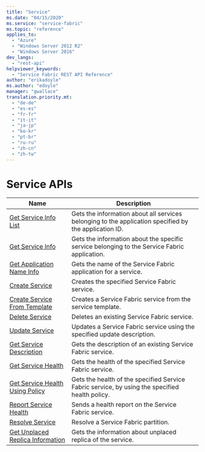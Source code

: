 ```yaml
---
title: "Service"
ms.date: "04/15/2020"
ms.service: "service-fabric"
ms.topic: "reference"
applies_to: 
  - "Azure"
  - "Windows Server 2012 R2"
  - "Windows Server 2016"
dev_langs: 
  - "rest-api"
helpviewer_keywords: 
  - "Service Fabric REST API Reference"
author: "erikadoyle"
ms.author: "edoyle"
manager: "gwallace"
translation.priority.mt: 
  - "de-de"
  - "es-es"
  - "fr-fr"
  - "it-it"
  - "ja-jp"
  - "ko-kr"
  - "pt-br"
  - "ru-ru"
  - "zh-cn"
  - "zh-tw"
---
```

# Service APIs

| Name | Description |
| --- | --- |
| [Get Service Info List](sfclient-v71-api-getserviceinfolist.md) | Gets the information about all services belonging to the application specified by the application ID.<br/> |
| [Get Service Info](sfclient-v71-api-getserviceinfo.md) | Gets the information about the specific service belonging to the Service Fabric application.<br/> |
| [Get Application Name Info](sfclient-v71-api-getapplicationnameinfo.md) | Gets the name of the Service Fabric application for a service.<br/> |
| [Create Service](sfclient-v71-api-createservice.md) | Creates the specified Service Fabric service.<br/> |
| [Create Service From Template](sfclient-v71-api-createservicefromtemplate.md) | Creates a Service Fabric service from the service template.<br/> |
| [Delete Service](sfclient-v71-api-deleteservice.md) | Deletes an existing Service Fabric service.<br/> |
| [Update Service](sfclient-v71-api-updateservice.md) | Updates a Service Fabric service using the specified update description.<br/> |
| [Get Service Description](sfclient-v71-api-getservicedescription.md) | Gets the description of an existing Service Fabric service.<br/> |
| [Get Service Health](sfclient-v71-api-getservicehealth.md) | Gets the health of the specified Service Fabric service.<br/> |
| [Get Service Health Using Policy](sfclient-v71-api-getservicehealthusingpolicy.md) | Gets the health of the specified Service Fabric service, by using the specified health policy.<br/> |
| [Report Service Health](sfclient-v71-api-reportservicehealth.md) | Sends a health report on the Service Fabric service.<br/> |
| [Resolve Service](sfclient-v71-api-resolveservice.md) | Resolve a Service Fabric partition.<br/> |
| [Get Unplaced Replica Information](sfclient-v71-api-getunplacedreplicainformation.md) | Gets the information about unplaced replica of the service.<br/> |

